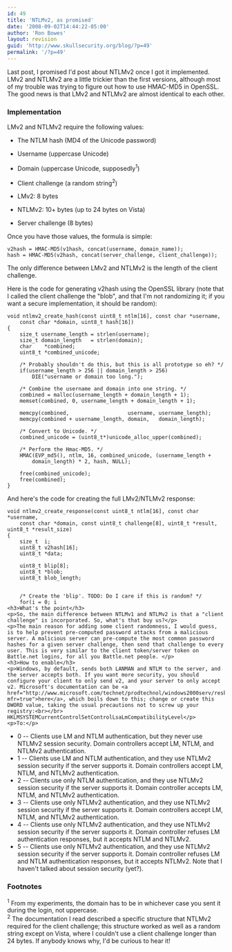 ```yaml
---
id: 49
title: 'NTLMv2, as promised'
date: '2008-09-02T14:44:22-05:00'
author: 'Ron Bowes'
layout: revision
guid: 'http://www.skullsecurity.org/blog/?p=49'
permalink: '/?p=49'
---
```


Last post, I promised I'd post about NTLMv2 once I got it implemented. LMv2 and NTLMv2 are a little trickier than the first versions, although most of my trouble was trying to figure out how to use HMAC-MD5 in OpenSSL. The good news is that LMv2 and NTLMv2 are almost identical to each other.

### Implementation

LMv2 and NTLMv2 require the following values:

- The NTLM hash (MD4 of the Unicode password)
- Username (uppercase Unicode)
- Domain (uppercase Unicode, supposedly<sup>1</sup>)
- Client challenge (a random string<sup>2</sup>)
- LMv2: 8 bytes
- NTLMv2: 10+ bytes (up to 24 bytes on Vista)

- Server challenge (8 bytes)

Once you have those values, the formula is simple:

```
v2hash = HMAC-MD5(v1hash, concat(username, domain_name));
hash = HMAC-MD5(v2hash, concat(server_challenge, client_challenge));
```

The only difference between LMv2 and NTLMv2 is the length of the client challenge.

Here is the code for generating v2hash using the OpenSSL library (note that I called the client challenge the "blob", and that I'm not randomizing it; if you want a secure implementation, it should be random):

```
void ntlmv2_create_hash(const uint8_t ntlm[16], const char *username, 
    const char *domain, uint8_t hash[16])
{
    size_t username_length = strlen(username);
    size_t domain_length   = strlen(domain);
    char    *combined;
    uint8_t *combined_unicode;

    /* Probably shouldn't do this, but this is all prototype so eh? */
    if(username_length > 256 || domain_length > 256)
        DIE("username or domain too long.");

    /* Combine the username and domain into one string. */
    combined = malloc(username_length + domain_length + 1);
    memset(combined, 0, username_length + domain_length + 1);

    memcpy(combined,                   username, username_length);
    memcpy(combined + username_length, domain,   domain_length);

    /* Convert to Unicode. */
    combined_unicode = (uint8_t*)unicode_alloc_upper(combined);

    /* Perform the Hmac-MD5. */
    HMAC(EVP_md5(), ntlm, 16, combined_unicode, (username_length + 
        domain_length) * 2, hash, NULL);

    free(combined_unicode);
    free(combined);
}
```

And here's the code for creating the full LMv2/NTLMv2 response:

```
void ntlmv2_create_response(const uint8_t ntlm[16], const char *username, 
    const char *domain, const uint8_t challenge[8], uint8_t *result, uint8_t *result_size)
{
    size_t  i;
    uint8_t v2hash[16];
    uint8_t *data;

    uint8_t blip[8];
    uint8_t *blob;
    uint8_t blob_length;


    /* Create the 'blip'. TODO: Do I care if this is random? */
    for(i = 0; i 
<h3>What's the point</h3>
<p>So, the main difference between NTLMv1 and NTLMv2 is that a "client challenge" is incorporated. So, what's that buy us?</p>
<p>The main reason for adding some client randomness, I would guess, is to help prevent pre-computed password attacks from a malicious server. A malicious server can pre-compute the most common password hashes for a given server challenge, then send that challenge to every user. This is very similar to the client token/server token on Battle.net logins, for all you Battle.net people. </p>
<h3>How to enable</h3>
<p>Windows, by default, sends both LANMAN and NTLM to the server, and the server accepts both. If you want more security, you should configure your client to only send v2, and your server to only accept v2. Microsoft's documentation can be <a href="http://www.microsoft.com/technet/prodtechnol/windows2000serv/reskit/regentry/76052.mspx?mfr=true">here</a>, which boils down to this; change or create this DWORD value, taking the usual precautions not to screw up your registry:<br></br>
HKLMSYSTEMCurrentControlSetControlLsaLmCompatibilityLevel</p>
<p>To:</p>
```

- 0 -- Clients use LM and NTLM authentication, but they never use NTLMv2 session security. Domain controllers accept LM, NTLM, and NTLMv2 authentication.
- 1 -- Clients use LM and NTLM authentication, and they use NTLMv2 session security if the server supports it. Domain controllers accept LM, NTLM, and NTLMv2 authentication.
- 2 -- Clients use only NTLM authentication, and they use NTLMv2 session security if the server supports it. Domain controller accepts LM, NTLM, and NTLMv2 authentication.
- 3 -- Clients use only NTLMv2 authentication, and they use NTLMv2 session security if the server supports it. Domain controllers accept LM, NTLM, and NTLMv2 authentication.
- 4 -- Clients use only NTLMv2 authentication, and they use NTLMv2 session security if the server supports it. Domain controller refuses LM authentication responses, but it accepts NTLM and NTLMv2.
- 5 -- Clients use only NTLMv2 authentication, and they use NTLMv2 session security if the server supports it. Domain controller refuses LM and NTLM authentication responses, but it accepts NTLMv2.
Note that I haven't talked about session security (yet?).

### Footnotes

<sup>1</sup> From my experiments, the domain has to be in whichever case you sent it during the login, not uppercase.  
<sup>2</sup> The documentation I read described a specific structure that NTLMv2 required for the client challenge; this structure worked as well as a random string except on Vista, where I couldn't use a client challenge longer than 24 bytes. If anybody knows why, I'd be curious to hear it!